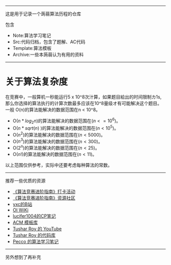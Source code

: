 ______

这是用于记录一个蒟蒻算法历程的仓库 <br/>

包含 <br/>

  + Note:算法学习笔记<br/>
  + Src:代码归档，包含了题解、AC代码<br/>
  + Template:算法模板<br/>
  + Archive:一些本蒟蒻认为有用的资料<br/>

______

# 关于算法复杂度

在竞赛中，一般算机一秒能运行5 x 10^8次汁算，如果题目給出的时间限制カ1s,那么你选择的算法执行的计算次数最多应该在10^8量级オ有可能解决这个题目。一般 O(n)的算法能解决的数据范围在n < 10^8。

- O($n*log_2{n}$)的算法能解决的数据范围在($n<=10^6$)。
- O($n*sqrt(n)$ )的算法能解决的数据范围在($n<10^5$)。
- O($n^2$)的算法能解决的数据范围在($n<5000$)。
- O($n^3$)的算法能解决的数据范围在($n<300$)。
- O($2^n$)的算法能解决的数据范围在($n<25$)。
- O($n!$)的算法能解决的数据范围在($n<11$)。

以上范围仅供参考，实际中还要考虑每种算法的常数。

______

推荐一些优质的资源

- [《算法竞赛进阶指南》打卡活动](https://www.acwing.com/activity/content/introduction/6/)
- [《算法竞赛进阶指南》资源社区](https://github.com/lydrainbowcat/tedukuri)
- [yxc的B站](https://space.bilibili.com/7836741/)
- [OI WiKi](https://github.com/OI-wiki/OI-wiki)
- [lucifer1004的CP笔记](https://cp-wiki.vercel.app/)
- [ACM 模板库](https://github.com/F0RE1GNERS/template)
- [Tushar Roy 的 YouTube](https://www.youtube.com/user/tusharroy2525)
- [Tushar Roy 的代码库](https://github.com/mission-peace/interview)
- [Pecco 的算法学习笔记](https://www.zhihu.com/column/c_1182444932760125440)

______

另外想到了再补充
